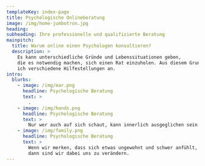```yaml
---
templateKey: index-page
title: Psychologische Onlineberatung
image: /img/home-jumbotron.jpg
heading: 
subheading: Ihre professionelle und qualifizierte Beratung
mainpitch:
  title: Warum online einen Psychologen konsultieren?
  description: >
    Es kann unterschiedliche Gründe und Lebenssituationen geben,
    die es notwendig machen, sich einen Rat einzuholen. Aus diesem Grund biete
    ich verschiedene Hilfestellungen an.
intro:
  blurbs:
    - image: /img/ear.png
      headline: Psychologische Beratung
      text: >
        .
    - image: /img/hands.png
      headline: Psychologische Beratung
      text: >
        Nur wer auch auf sich schaut, kann innerlich ausgeglichen sein.
    - image: /img/family.png
      headline: Psychologische Beratung
      text: >
        Wenn wir merken, dass sich etwas ungewohnt und schwer anfühlt,
        dann sind wir dabei uns zu verändern.
---
```


